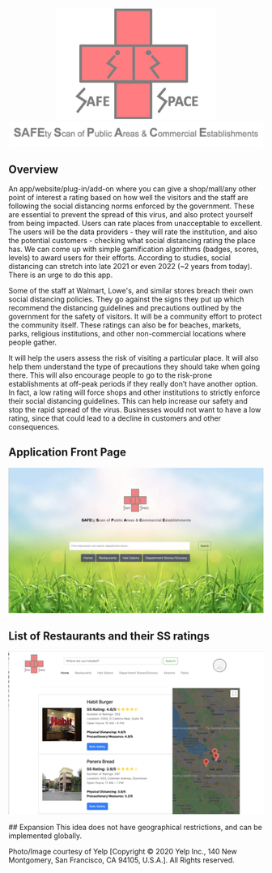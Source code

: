 
<p align="center">
  <img src="https://github.com/Nithya72/COVID-SafeSpace/blob/develop/ss_logo.png"/>
    <img src="https://github.com/Nithya72/COVID-SafeSpace/blob/develop/ss_title.png"/>
</p>

## Overview

An app/website/plug-in/add-on where you can give a shop/mall/any other point of interest a rating based on how well the visitors and the staff are following the social distancing norms enforced by the government. These are essential to prevent the spread of this virus, and also protect yourself from being impacted. Users can rate places from unacceptable to excellent. The users will be the data providers - they will rate the institution, and also the potential customers - checking what social distancing rating the place has. We can come up with simple gamification algorithms (badges, scores, levels) to award users for their efforts. According to studies, social distancing can stretch into late 2021 or even 2022 (~2 years from today). There is an urge to do this app.

Some of the staff at Walmart, Lowe's, and similar stores breach their own social distancing policies. They go against the signs they put up which recommend the distancing guidelines and precautions outlined by the government for the safety of visitors. It will be a community effort to protect the community itself. These ratings can also be for beaches, markets, parks, religious institutions, and other non-commercial locations where people gather.

It will help the users assess the risk of visiting a particular place. It will also help them understand the type of precautions they should take when going there. This will also encourage people to go to the risk-prone establishments at off-peak periods if they really don’t have another option. In fact, a low rating will force shops and other institutions to strictly enforce their social distancing guidelines. This can help increase our safety and stop the rapid spread of the virus. Businesses would not want to have a low rating, since that could lead to a decline in customers and other consequences. 

## **Application Front Page**
<p align="center">
  <img src="https://github.com/Nithya72/COVID-SafeSpace/blob/develop/front.png"/>
</p>

## **List of Restaurants and their SS ratings**
<p align="center">
  <img src="https://github.com/Nithya72/COVID-SafeSpace/blob/develop/rating.png"/>
</p>
## Expansion
This idea does not have geographical restrictions, and can be implemented globally. 

Photo/Image courtesy of Yelp [Copyright © 2020 Yelp Inc., 140 New Montgomery, San Francisco, CA 94105, U.S.A.]. All Rights reserved.
